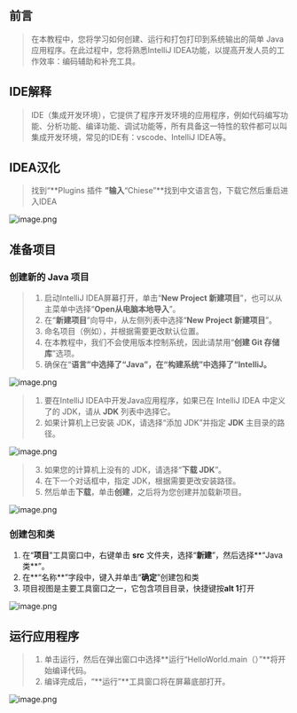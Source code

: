 ## 前言
> 在本教程中，您将学习如何创建、运行和打包打印到系统输出的简单 Java 应用程序。在此过程中，您将熟悉IntelliJ IDEA功能，以提高开发人员的工作效率：编码辅助和补充工具。

## IDE解释
> IDE（集成开发环境），它提供了程序开发环境的应用程序，例如代码编写功能、分析功能、编译功能、调试功能等，所有具备这一特性的软件都可以叫集成开发环境，常见的IDE有：vscode、IntelliJ IDEA等。

## IDEA汉化
> 找到“**Plugins 插件 **”输入**“Chiese”**找到中文语言包，下载它然后重启进入IDEA

![image.png](https://cdn.nlark.com/yuque/0/2023/png/33625181/1675529428784-8e0be8b0-26ac-451f-9556-f0f211c482c1.png#averageHue=%23f8f7f7&clientId=u266fcfe3-6930-4&from=paste&height=800&id=ub684e86e&name=image.png&originHeight=1200&originWidth=1919&originalType=binary&ratio=1&rotation=0&showTitle=false&size=151137&status=done&style=none&taskId=u436b1a65-fd12-4fea-869e-81dc362353a&title=&width=1279.3333333333333)
## 准备项目
### 创建新的 Java 项目
> 1. 启动IntelliJ IDEA屏幕打开，单击“**New Project 新建项目**”，也可以从主菜单中选择“**Open从电脑本地导入**”。
> 2. 在“**新建项目**”向导中，从左侧列表中选择“**New Project 新建项目**”。
> 3. 命名项目（例如），并根据需要更改默认位置。
> 4. 在本教程中，我们不会使用版本控制系统，因此请禁用“**创建 Git 存储库**”选项。
> 5. 确保在“**语言”**中选择了“**Java**”，在“**构建系统**”中选择了**“IntelliJ。**

![image.png](https://cdn.nlark.com/yuque/0/2023/png/33625181/1675525869684-18fc3432-8442-429f-9027-e03fbfd606ba.png#averageHue=%23ededec&clientId=uf9ff4d93-379b-4&from=paste&id=IGBsv&name=image.png&originHeight=544&originWidth=1384&originalType=url&ratio=1&rotation=0&showTitle=false&size=86844&status=done&style=none&taskId=ud7874f19-f0d6-4ce7-ad41-4c80022da4a&title=)
> 1. 要在IntelliJ IDEA中开发Java应用程序，如果已在 IntelliJ IDEA 中定义了的 JDK，请从 **JDK** 列表中选择它。
> 2. 如果计算机上已安装 JDK，请选择“添加 JDK”并指定 **JDK** 主目录的路径。

![image.png](https://cdn.nlark.com/yuque/0/2023/png/33625181/1675525870121-b787cf36-4237-4921-9330-6a0f5d4376a7.png#averageHue=%23e7e7e7&clientId=uf9ff4d93-379b-4&from=paste&id=cGLbm&name=image.png&originHeight=1329&originWidth=1456&originalType=url&ratio=1&rotation=0&showTitle=false&size=372229&status=done&style=none&taskId=u582811d0-abab-4f84-a8e4-d3193294c64&title=)
> 3. 如果您的计算机上没有的 JDK，请选择“**下载 JDK**”。
> 4. 在下一个对话框中，指定 JDK，根据需要更改安装路径。
> 5. 然后单击**下载**，单击**创建**，之后将为您创建并加载新项目。

![image.png](https://cdn.nlark.com/yuque/0/2023/png/33625181/1675525869445-d8b217ab-e551-4250-ab22-d0b0326711c3.png#averageHue=%23eeeeee&clientId=uf9ff4d93-379b-4&from=paste&id=Gccz8&name=image.png&originHeight=382&originWidth=972&originalType=url&ratio=1&rotation=0&showTitle=false&size=47048&status=done&style=none&taskId=u32715c66-d2e9-44b1-94bb-94414f3b400&title=)
### 创建包和类

1. 在“**项目**”工具窗口中，右键单击 **src** 文件夹，选择“**新建**”，然后选择**“Java 类**”。
2. 在**“名称**”字段中，键入并单击“**确定**”创建包和类
3. 项目视图是主要工具窗口之一，它包含项目目录，快捷键按**alt 1**打开

![image.png](https://cdn.nlark.com/yuque/0/2023/png/33625181/1675530158569-e8cec0c0-82fe-49d9-a361-d24e27191543.png#averageHue=%23f6f6f5&clientId=u266fcfe3-6930-4&from=paste&height=305&id=FUWjd&name=image.png&originHeight=457&originWidth=921&originalType=binary&ratio=1&rotation=0&showTitle=false&size=81445&status=done&style=none&taskId=ue9d1fec5-5d98-4ff0-bc01-af31f36d4de&title=&width=614)
## 运行应用程序
> 1. 单击运行，然后在弹出窗口中选择**运行“HelloWorld.main（）”**将开始编译代码。
> 2. 编译完成后，“**运行”**工具窗口将在屏幕底部打开。

![image.png](https://cdn.nlark.com/yuque/0/2023/png/33625181/1675530761084-c1fd3801-544a-4b9e-92ad-79571593abd4.png#averageHue=%23f5f5f4&clientId=u452814dc-38a6-4&from=paste&height=361&id=ud3b89a8f&name=image.png&originHeight=541&originWidth=911&originalType=binary&ratio=1&rotation=0&showTitle=false&size=149997&status=done&style=none&taskId=u99d7e8b4-2b1f-4ecf-9ffd-06c0caad54f&title=&width=607.3333333333334)


